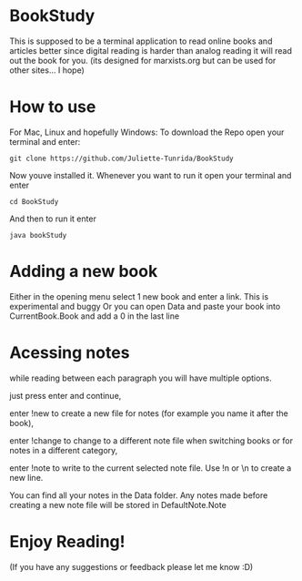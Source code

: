# BookStudy
This is supposed to be a terminal application to read online books and articles better since digital reading is harder than analog reading it will read out the book for you. (its designed for marxists.org but can be used for other sites... I hope)


# How to use

For Mac, Linux and hopefully Windows:
  To download the Repo open your terminal and enter:

  `git clone https://github.com/Juliette-Tunrida/BookStudy`

   Now youve installed it. Whenever you want to run it open your terminal and enter

  `cd BookStudy`

  And then to run it enter

  `java bookStudy`


# Adding a new book

Either in the opening menu select 1 new book and enter a link. This is experimental and buggy
Or you can open Data and paste your book into CurrentBook.Book and add a 0 in the last line

# Acessing notes

while reading between each paragraph you will have multiple options.

just press enter and continue,

enter !new <name> to create a new file for notes (for example you name it after the book),

enter !change to change to a different note file when switching books or for notes in a different category,

enter !note <text> to write to the current selected note file. Use !n or \n to create a new line.

You can find all your notes in the Data folder. Any notes made before creating a new note file will be stored in DefaultNote.Note

# Enjoy Reading!

(If you have any suggestions or feedback please let me know :D)
